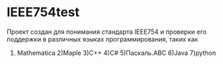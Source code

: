 # IEEE754test
Проект создан для понимания стандарта IEEE754 и проверки его поддержки в различных языках программирования, таких как
1) Mathematica
2)Maple
3)C++
4)C#
5)Паскаль.ABC
6)Java
7)python
